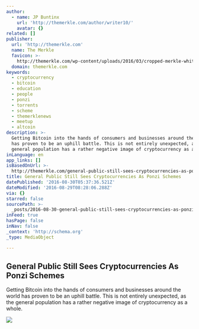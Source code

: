 ```yaml
---
author:
  - name: JP Buntinx
    url: 'http://themerkle.com/author/writer10/'
    avatar: {}
related: []
publisher:
  url: 'http://themerkle.com'
  name: The Merkle
  favicon: >-
    http://themerkle.com/wp-content/uploads/2016/03/cropped-merkle-white-1-192x192.png
  domain: themerkle.com
keywords:
  - cryptocurrency
  - bitcoin
  - education
  - people
  - ponzi
  - torrents
  - scheme
  - themerklenews
  - meetup
  - altcoin
description: >-
  Getting Bitcoin into the hands of consumers and businesses around the world
  has proven to be an uphill battle. This is not entirely unexpected, as the
  general population has a rather negative image of cryptocurrency as a whole.
inLanguage: en
app_links: []
isBasedOnUrl: >-
  http://themerkle.com/general-public-still-sees-cryptocurrencies-as-ponzi-schemes/
title: General Public Still Sees Cryptocurrencies As Ponzi Schemes
datePublished: '2016-08-30T05:37:36.521Z'
dateModified: '2016-08-29T08:28:06.288Z'
via: {}
starred: false
sourcePath: >-
  _posts/2016-08-30-general-public-still-sees-cryptocurrencies-as-ponzi-schemes.md
inFeed: true
hasPage: false
inNav: false
_context: 'http://schema.org'
_type: MediaObject

---
```

<article style=""><h1>General Public Still Sees Cryptocurrencies As Ponzi Schemes</h1><p>Getting Bitcoin into the hands of consumers and businesses around the world has proven to be an uphill battle. This is not entirely unexpected, as the general population has a rather negative image of cryptocurrency as a whole.</p><img src="http://themerkle.com/wp-content/uploads/2016/08/shutterstock_371478541.jpg" /></article>